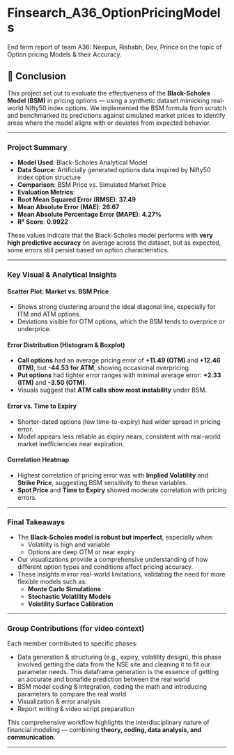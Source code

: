 # Finsearch_A36_OptionPricingModels
End term report of team A36: Neepun, Rishabh, Dev, Prince on the topic of Option pricing Models &amp; their Accuracy.
## 🏁 Conclusion

This project set out to evaluate the effectiveness of the **Black-Scholes Model (BSM)** in pricing options — using a synthetic dataset mimicking real-world Nifty50 index options. We implemented the BSM formula from scratch and benchmarked its predictions against simulated market prices to identify areas where the model aligns with or deviates from expected behavior.

---

### Project Summary

-  **Model Used**: Black-Scholes Analytical Model  
-  **Data Source**: Artificially generated options data inspired by Nifty50 index option structure  
-  **Comparison**: BSM Price vs. Simulated Market Price  
-  **Evaluation Metrics**:
- **Root Mean Squared Error (RMSE)**: **37.49**
- **Mean Absolute Error (MAE)**: **26.67**
- **Mean Absolute Percentage Error (MAPE)**: **4.27%**
- **R² Score**: **0.9922**

These values indicate that the Black-Scholes model performs with **very high predictive accuracy** on average across the dataset, but as expected, some errors still persist based on option characteristics.

---

### Key Visual & Analytical Insights

#### **Scatter Plot: Market vs. BSM Price**
- Shows strong clustering around the ideal diagonal line, especially for ITM and ATM options.
- Deviations visible for OTM options, which the BSM tends to overprice or underprice.

#### **Error Distribution (Histogram & Boxplot)**
- **Call options** had an average pricing error of **+11.49 (OTM)** and **+12.46 (ITM)**, but **-44.53 for ATM**, showing occasional overpricing.
- **Put options** had tighter error ranges with minimal average error: **+2.33 (ITM)** and **-3.50 (OTM)**.
- Visuals suggest that **ATM calls show most instability** under BSM.

#### **Error vs. Time to Expiry**
- Shorter-dated options (low time-to-expiry) had wider spread in pricing error.
- Model appears less reliable as expiry nears, consistent with real-world market inefficiencies near expiration.

#### **Correlation Heatmap**
- Highest correlation of pricing error was with **Implied Volatility** and **Strike Price**, suggesting BSM sensitivity to these variables.
- **Spot Price** and **Time to Expiry** showed moderate correlation with pricing errors.

---

### Final Takeaways

- The **Black-Scholes model is robust but imperfect**, especially when:
  - Volatility is high and variable
  - Options are deep OTM or near expiry
- Our visualizations provide a comprehensive understanding of how different option types and conditions affect pricing accuracy.
- These insights mirror real-world limitations, validating the need for more flexible models such as:
  - **Monte Carlo Simulations**
  - **Stochastic Volatility Models**
  - **Volatility Surface Calibration**

---

### Group Contributions (for video context)

Each member contributed to specific phases:
- Data generation & structuring (e.g., expiry, volatility design), this phase involved getting the data from the NSE site and cleaning it to fit our    parameter needs. This dataframe generation is the essence of getting an accurate and bonafide prediction between the real world
- BSM model coding & integration, coding the math and introducing parameters to compare the real world
- Visualization & error analysis 
- Report writing & video script preparation

This comprehensive workflow highlights the interdisciplinary nature of financial modeling — combining **theory, coding, data analysis, and communication**.

---

